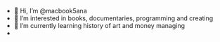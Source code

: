 - 👋 Hi, I’m @macbook5ana
- 👀 I’m interested in books, documentaries, programming and creating
- 🌱 I’m currently learning history of art and money managing
- 
<!---
macbook5ana/macbook5ana is a ✨ special ✨ repository because its `README.md` (this file) appears on your GitHub profile.
You can click the Preview link to take a look at your changes.
--->
